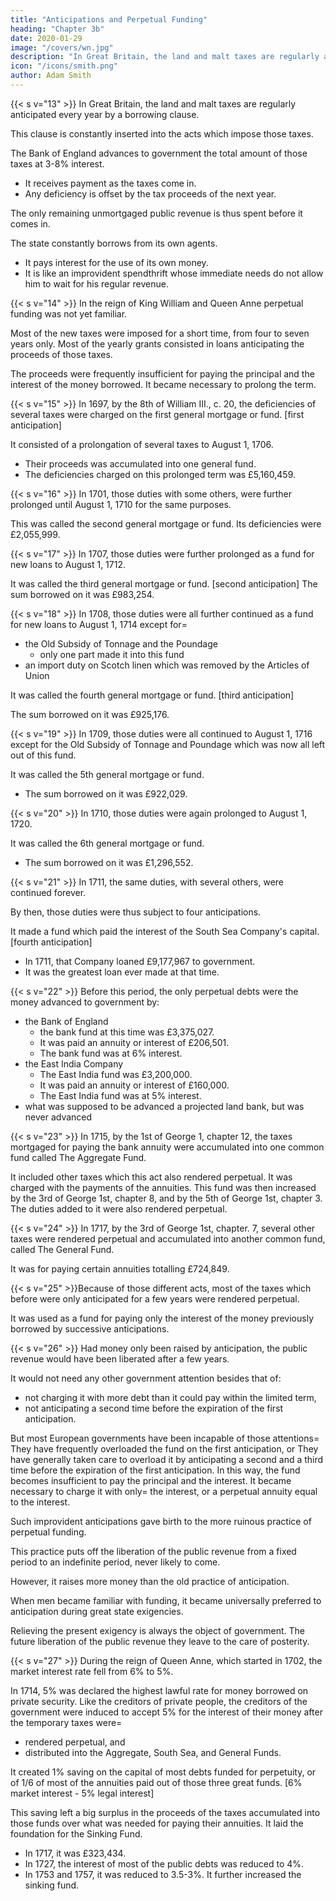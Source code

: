 ```yaml
---
title: "Anticipations and Perpetual Funding"
heading: "Chapter 3b"
date: 2020-01-29
image: "/covers/wn.jpg"
description: "In Great Britain, the land and malt taxes are regularly anticipated every year by a borrowing clause"
icon: "/icons/smith.png"
author: Adam Smith
---
```



{{< s v="13" >}} In Great Britain, the land and malt taxes are regularly anticipated every year by a borrowing clause.

This clause is constantly inserted into the acts which impose those taxes.

The Bank of England advances to government the total amount of those taxes at 3-8% interest.
- It receives payment as the taxes come in.
- Any deficiency is offset by the tax proceeds of the next year.

The only remaining unmortgaged public revenue is thus spent before it comes in.

The state constantly borrows from its own agents.
- It pays interest for the use of its own money.
- It is like an improvident spendthrift whose immediate needs do not allow him to wait for his regular revenue.


{{< s v="14" >}} In the reign of King William and Queen Anne perpetual funding was not yet familiar.

Most of the new taxes were imposed for a short time, from four to seven years only.
Most of the yearly grants consisted in loans anticipating the proceeds of those taxes.

The proceeds were frequently insufficient for paying the principal and the interest of the money borrowed. It became necessary to prolong the term.


{{< s v="15" >}} In 1697, by the 8th of William III., c. 20, the deficiencies of several taxes were charged on the first general mortgage or fund. [first anticipation]

It consisted of a prolongation of several taxes to August 1, 1706.
- Their proceeds was accumulated into one general fund.
- The deficiencies charged on this prolonged term was £5,160,459.


{{< s v="16" >}} In 1701, those duties with some others, were further prolonged until August 1, 1710 for the same purposes.

This was called the second general mortgage or fund.
Its deficiencies were £2,055,999.


{{< s v="17" >}} In 1707, those duties were further prolonged as a fund for new loans to August 1, 1712.

It was called the third general mortgage or fund. [second anticipation]
The sum borrowed on it was £983,254.

{{< s v="18" >}} In 1708, those duties were all further continued as a fund for new loans to August 1, 1714 except for= 
- the Old Subsidy of Tonnage and the Poundage
  - only one part made it into this fund
- an import duty on Scotch linen which was removed by the Articles of Union

It was called the fourth general mortgage or fund. [third anticipation]

The sum borrowed on it was £925,176.


{{< s v="19" >}} In 1709, those duties were all continued to August 1, 1716 except for the Old Subsidy of Tonnage and Poundage which was now all left out of this fund.

It was called the 5th general mortgage or fund.
- The sum borrowed on it was £922,029.


{{< s v="20" >}} In 1710, those duties were again prolonged to August 1, 1720.

It was called the 6th general mortgage or fund.
- The sum borrowed on it was £1,296,552.


{{< s v="21" >}} In 1711, the same duties, with several others, were continued forever.

By then, those duties were thus subject to four anticipations.

It made a fund which paid the interest of the South Sea Company's capital. [fourth anticipation]
- In 1711, that Company loaned £9,177,967 to government.
- It was the greatest loan ever made at that time.


{{< s v="22" >}} Before this period, the only perpetual debts were the money advanced to government by:
- the Bank of England
  - the bank fund at this time was £3,375,027.
  - It was paid an annuity or interest of £206,501.
  - The bank fund was at 6% interest.
- the East India Company
  - The East India fund was £3,200,000.
  - It was paid an annuity or interest of £160,000.
  - The East India fund was at 5% interest.
- what was supposed to be advanced a projected land bank, but was never advanced


{{< s v="23" >}} In 1715, by the 1st of George 1, chapter 12, the taxes mortgaged for paying the bank annuity were accumulated into one common fund called The Aggregate Fund.

It included other taxes which this act also rendered perpetual.
It was charged with the payments of the annuities.
This fund was then increased by the 3rd of George 1st, chapter 8, and by the 5th of George 1st, chapter 3.
The duties added to it were also rendered perpetual.


{{< s v="24" >}} In 1717, by the 3rd of George 1st, chapter. 7, several other taxes were rendered perpetual and accumulated into another common fund, called The General Fund.

It was for paying certain annuities totalling £724,849.


{{< s v="25" >}}Because of those different acts, most of the taxes which before were only anticipated for a few years were rendered perpetual.

It was used as a fund for paying only the interest of the money previously borrowed by successive anticipations.


{{< s v="26" >}} Had money only been raised by anticipation, the public revenue would have been liberated after a few years.

It would not need any other government attention besides that of:
- not charging it with more debt than it could pay within the limited term,
- not anticipating a second time before the expiration of the first anticipation.

But most European governments have been incapable of those attentions= 
    They have frequently overloaded the fund on the first anticipation, or
    They have generally taken care to overload it by anticipating a second and a third time before the expiration of the first anticipation.
In this way, the fund becomes insufficient to pay the principal and the interest.
    It became necessary to charge it with only= 
        the interest, or
        a perpetual annuity equal to the interest.

Such improvident anticipations gave birth to the more ruinous practice of perpetual funding.

This practice puts off the liberation of the public revenue from a fixed period to an indefinite period, never likely to come.

However, it raises more money than the old practice of anticipation.

When men became familiar with funding, it became universally preferred to anticipation during great state exigencies.

Relieving the present exigency is always the object of government. The future liberation of the public revenue they leave to the care of posterity.


{{< s v="27" >}} During the reign of Queen Anne, which started in 1702, the market interest rate fell from 6% to 5%.

In 1714, 5% was declared the highest lawful rate for money borrowed on private security.
Like the creditors of private people, the creditors of the government were induced to accept 5% for the interest of their money after the temporary taxes were= 
- rendered perpetual, and
- distributed into the Aggregate, South Sea, and General Funds.

It created 1% saving on the capital of most debts funded for perpetuity, or of 1/6 of most of the annuities paid out of those three great funds. [6% market interest - 5% legal interest]

This saving left a big surplus in the proceeds of the taxes accumulated into those funds over what was needed for paying their annuities. It laid the foundation for the Sinking Fund.
- In 1717, it was £323,434.
- In 1727, the interest of most of the public debts was reduced to 4%.
- In 1753 and 1757, it was reduced to 3.5-3%. It further increased the sinking fund.

